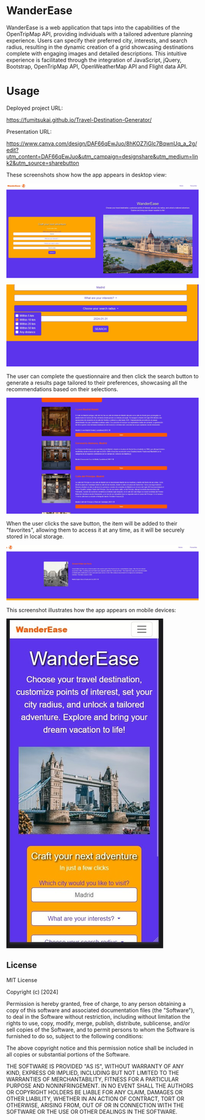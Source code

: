 # WanderEase

WanderEase is a web application that taps into the capabilities of the OpenTripMap API, providing individuals with a tailored adventure planning experience. Users can specify their preferred city, interests, and search radius, resulting in the dynamic creation of a grid showcasing destinations complete with engaging images and detailed descriptions. This intuitive experience is facilitated through the integration of JavaScript, jQuery, Bootstrap, OpenTripMap API, OpenWeatherMap API and Flight data API.


# Usage
Deployed project URL: 

https://fumitsukai.github.io/Travel-Destination-Generator/

Presentation URL:

https://www.canva.com/design/DAF66qEwJuo/8hKOZ7iGlc7BqwnUq_a_2g/edit?utm_content=DAF66qEwJuo&utm_campaign=designshare&utm_medium=link2&utm_source=sharebutton


These screenshots show how the app appears in desktop view:

![Desktop view](./assets/images/wanderease-home.jpeg)

![Desktop view](./assets/images/wanderease-dropdown.jpeg)

The user can complete the questionnaire and then click the search button to generate a results page tailored to their preferences, showcasing all the recommendations based on their selections.

![Desktop view](./assets/images/wanderease-results.jpeg)

When the user clicks the save button, the item will be added to their "favorites", allowing them to access it at any time, as it will be securely stored in local storage.

![Desktop view](./assets/images/wanderease-favorites.jpeg)

This screenshot illustrates how the app appears on mobile devices:

![Desktop view](./assets/images/wanderease-mobile.jpeg)


## License
MIT License

Copyright (c) [2024]

Permission is hereby granted, free of charge, to any person obtaining a copy
of this software and associated documentation files (the "Software"), to deal
in the Software without restriction, including without limitation the rights
to use, copy, modify, merge, publish, distribute, sublicense, and/or sell
copies of the Software, and to permit persons to whom the Software is
furnished to do so, subject to the following conditions:

The above copyright notice and this permission notice shall be included in all
copies or substantial portions of the Software.

THE SOFTWARE IS PROVIDED "AS IS", WITHOUT WARRANTY OF ANY KIND, EXPRESS OR
IMPLIED, INCLUDING BUT NOT LIMITED TO THE WARRANTIES OF MERCHANTABILITY,
FITNESS FOR A PARTICULAR PURPOSE AND NONINFRINGEMENT. IN NO EVENT SHALL THE
AUTHORS OR COPYRIGHT HOLDERS BE LIABLE FOR ANY CLAIM, DAMAGES OR OTHER
LIABILITY, WHETHER IN AN ACTION OF CONTRACT, TORT OR OTHERWISE, ARISING FROM,
OUT OF OR IN CONNECTION WITH THE SOFTWARE OR THE USE OR OTHER DEALINGS IN THE
SOFTWARE.